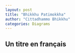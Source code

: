 ```yaml
---
layout: post
title: "Bhikkhu Patimokkha"
author: "Cittadhammo Bhikkhu"
categories: Diagrams
---
```


## Un titre en français 


